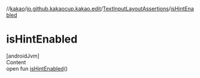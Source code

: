 //[kakao](../../../index.md)/[io.github.kakaocup.kakao.edit](../index.md)/[TextInputLayoutAssertions](index.md)/[isHintEnabled](is-hint-enabled.md)



# isHintEnabled  
[androidJvm]  
Content  
open fun [isHintEnabled](is-hint-enabled.md)()  



